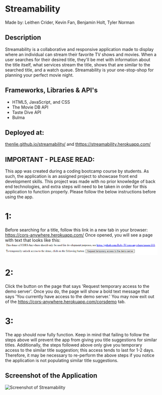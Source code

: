 # Streamability
Made by: Leithen Crider, Kevin Fan, Benjamin Holt, Tyler Norman

## Description
Streamability is a collaborative and responsive application made to display where an individual can stream their favorite TV shows and movies.
When a user searches for their desired title, they'll be met with information about the title itself, what services stream the title, shows that 
are similar to the searched title, and a watch queue. Streamability is your one-stop-shop for planning your perfect movie night.

## Frameworks, Libraries & API's
* HTML5, JavaScript, and CSS
* The Movie DB API
* Taste Dive API
* Bulma

## Deployed at:
[thenlie.github.io/streamability/](https://thenlie.github.io/Streamability/)
and 
[thttps://streamability.herokuapp.com/](https://streamability.herokuapp.com/)

## IMPORTANT - PLEASE READ:
This app was created during a coding bootcamp course by students. As such, the application is an assigned project to showcase front end development skills. This project was made with no prior knowledge of back end technologies, and extra steps will need to be taken in order for this application to function properly. Please follow the below instructions before using the app.

# 1:
Before searching for a title, follow this link in a new tab in your browser: https://cors-anywhere.herokuapp.com/
Once opened, you will see a page with text that looks like this:
![alt](./assets/images/readme-images/heroku.PNG)

# 2:
Click the button on the page that says 'Request temporary access to the demo server'. Once you do, the page will show a bold text message that says 'You currently have access to the demo server.'
You may now exit out of the https://cors-anywhere.herokuapp.com/corsdemo tab.

# 3:
The app should now fully function. Keep in mind that failing to follow the steps above will prevent the app from giving you title suggestions for similar titles.
Additionally, the steps followed above only give you temporary access to the similar title suggestion; this access tends to last for 1-2 days.
Therefore, it may be necessary to re-perform the above steps if you notice the application is not populating similar title suggestions.

## Screenshot of the Application

![Screenshot of Streamability](https://github.com/Thenlie/Streamability/blob/main/public/assets/images/screenshot.png)
